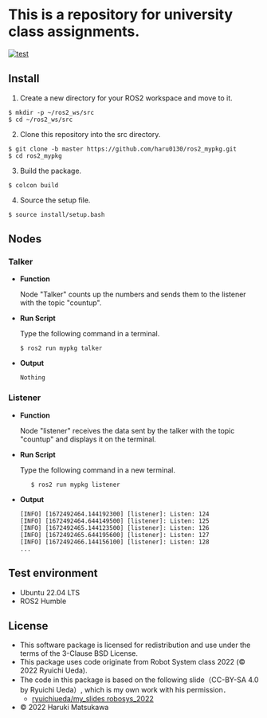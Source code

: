 # **This is a repository for university class assignments.**

[![test](https://github.com/haru0130/ros2_mypkg/actions/workflows/test.yml/badge.svg)](https://github.com/haru0130/ros2_mypkg/actions/workflows/test.yml)


## **Install**
1. Create a new directory for your ROS2 workspace and move to it.
 ```
$ mkdir -p ~/ros2_ws/src
$ cd ~/ros2_ws/src
 ```
 2. Clone this repository into the src directory.
  ``` 
  $ git clone -b master https://github.com/haru0130/ros2_mypkg.git
  $ cd ros2_mypkg   
  ```
 3. Build the package.
  ``` 
  $ colcon build
  ``` 
 4. Source the setup file.
  ```
  $ source install/setup.bash
  ```
  

## **Nodes**

### **Talker**
* **Function**
  
  Node "Talker" counts up the numbers and sends them to the listener with the topic "countup".

*  **Run Script**

   Type the following command in a terminal.

     ``` 
    $ ros2 run mypkg talker
      ```
* **Output**
   ``` 
   Nothing
    ```
### **Listener**
* **Function**
    
     Node "listener" receives the data sent by the talker with the topic "countup" and displays it on the terminal.

*  **Run Script**

    Type the following command in a new terminal.
     ``` 
        $ ros2 run mypkg listener
      ```
* **Output**
    ``` 
    [INFO] [1672492464.144192300] [listener]: Listen: 124
    [INFO] [1672492464.644149500] [listener]: Listen: 125
    [INFO] [1672492465.144123500] [listener]: Listen: 126
    [INFO] [1672492465.644195600] [listener]: Listen: 127
    [INFO] [1672492466.144156100] [listener]: Listen: 128
    ...
     ```









## Test environment

 * Ubuntu 22.04 LTS
 * ROS2 Humble

## License


* This software package is licensed for redistribution and use under the terms of the 3-Clause BSD License.
* This package uses code originate from Robot System class 2022 (© 2022 Ryuichi Ueda).
* The code in this package is based on the following slide（CC-BY-SA 4.0 by Ryuichi Ueda）, which is my own work with his permission．
    * [ryuichiueda/my_slides robosys_2022][def]
* © 2022 Haruki Matsukawa

[def]: https://github.com/ryuichiueda/my_slides/tree/master/robosys_2022